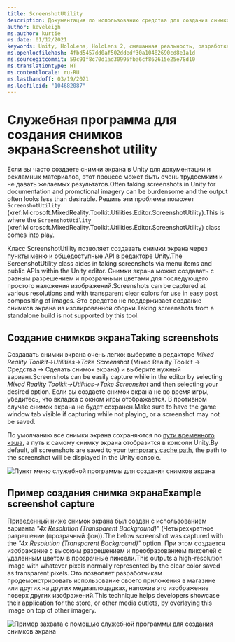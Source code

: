 ```yaml
---
title: ScreenshotUtility
description: Документация по использованию средства для создания снимков экрана в MRTK.
author: keveleigh
ms.author: kurtie
ms.date: 01/12/2021
keywords: Unity, HoloLens, HoloLens 2, смешанная реальность, разработка, MRTK
ms.openlocfilehash: 4fbd5457dd0af502ddedf30a10482690cd8e1a1d
ms.sourcegitcommit: 59c91f8c70d1ad30995fba6cf862615e25e78d10
ms.translationtype: HT
ms.contentlocale: ru-RU
ms.lasthandoff: 03/19/2021
ms.locfileid: "104682087"
---
```

# <a name="screenshot-utility"></a><span data-ttu-id="adfd2-104">Служебная программа для создания снимков экрана</span><span class="sxs-lookup"><span data-stu-id="adfd2-104">Screenshot utility</span></span>

<span data-ttu-id="adfd2-105">Если вы часто создаете снимки экрана в Unity для документации и рекламных материалов, этот процесс может быть очень трудоемким и не давать желаемых результатов.</span><span class="sxs-lookup"><span data-stu-id="adfd2-105">Often taking screenshots in Unity for documentation and promotional imagery can be burdensome and the output often looks less than desirable.</span></span> <span data-ttu-id="adfd2-106">Решить эти проблемы поможет `ScreenshotUtility` (xref:Microsoft.MixedReality.Toolkit.Utilities.Editor.ScreenshotUtility).</span><span class="sxs-lookup"><span data-stu-id="adfd2-106">This is where the `ScreenshotUtility` (xref:Microsoft.MixedReality.Toolkit.Utilities.Editor.ScreenshotUtility) class comes into play.</span></span>

<span data-ttu-id="adfd2-107">Класс ScreenshotUtility позволяет создавать снимки экрана через пункты меню и общедоступные API в редакторе Unity.</span><span class="sxs-lookup"><span data-stu-id="adfd2-107">The ScreenshotUtility class aides in taking screenshots via menu items and public APIs within the Unity editor.</span></span> <span data-ttu-id="adfd2-108">Снимки экрана можно создавать с разным разрешением и прозрачными цветами для последующего простого наложения изображений.</span><span class="sxs-lookup"><span data-stu-id="adfd2-108">Screenshots can be captured at various resolutions and with transparent clear colors for use in easy post compositing of images.</span></span> <span data-ttu-id="adfd2-109">Это средство не поддерживает создание снимков экрана из изолированной сборки.</span><span class="sxs-lookup"><span data-stu-id="adfd2-109">Taking screenshots from a standalone build is not supported by this tool.</span></span>

## <a name="taking-screenshots"></a><span data-ttu-id="adfd2-110">Создание снимков экрана</span><span class="sxs-lookup"><span data-stu-id="adfd2-110">Taking screenshots</span></span>

<span data-ttu-id="adfd2-111">Создавать снимки экрана очень легко: выберите в редакторе *Mixed Reality Toolkit->Utilities->Take Screenshot* (Mixed Reality Toolkit -> Средства -> Сделать снимок экрана) и выберите нужный вариант.</span><span class="sxs-lookup"><span data-stu-id="adfd2-111">Screenshots can be easily capture while in the editor by selecting *Mixed Reality Toolkit->Utilities->Take Screenshot* and then selecting your desired option.</span></span> <span data-ttu-id="adfd2-112">Если вы создаете снимок экрана не во время игры, убедитесь, что вкладка с окном игры отображается. В противном случае снимок экрана не будет сохранен.</span><span class="sxs-lookup"><span data-stu-id="adfd2-112">Make sure to have the game window tab visible if capturing while not playing, or a screenshot may not be saved.</span></span>

<span data-ttu-id="adfd2-113">По умолчанию все снимки экрана сохраняются по [пути временного кэша](https://docs.unity3d.com/ScriptReference/Application-temporaryCachePath.html), а путь к самому снимку экрана отобразится в консоли Unity.</span><span class="sxs-lookup"><span data-stu-id="adfd2-113">By default, all screenshots are saved to your [temporary cache path](https://docs.unity3d.com/ScriptReference/Application-temporaryCachePath.html), the path to the screenshot will be displayed in the Unity console.</span></span>

![Пункт меню служебной программы для создания снимков экрана](../images/screenshot-utility/MRTK_ScreenshotUtility_Menu_Item.png)

## <a name="example-screenshot-capture"></a><span data-ttu-id="adfd2-115">Пример создания снимка экрана</span><span class="sxs-lookup"><span data-stu-id="adfd2-115">Example screenshot capture</span></span>

<span data-ttu-id="adfd2-116">Приведенный ниже снимок экрана был создан с использованием варианта *"4x Resolution (Transparent Background)"* (Четырехкратное разрешение (прозрачный фон)).</span><span class="sxs-lookup"><span data-stu-id="adfd2-116">The below screenshot was captured with the *"4x Resolution (Transparent Background)"* option.</span></span> <span data-ttu-id="adfd2-117">При этом создается изображение с высоким разрешением и преобразованием пикселей с удаленным цветом в прозрачные пиксели.</span><span class="sxs-lookup"><span data-stu-id="adfd2-117">This outputs a high-resolution image with whatever pixels normally represented by the clear color saved as transparent pixels.</span></span> <span data-ttu-id="adfd2-118">Это позволяет разработчикам продемонстрировать использование своего приложения в магазине или других на других медиаплощадках, наложив это изображение поверх других изображений.</span><span class="sxs-lookup"><span data-stu-id="adfd2-118">This technique helps developers showcase their application for the store, or other media outlets, by overlaying this image on top of other imagery.</span></span>

![Пример захвата с помощью служебной программы для создания снимков экрана](../images/screenshot-utility/MRTK_ScreenshotUtility_Example_Capture.png)
